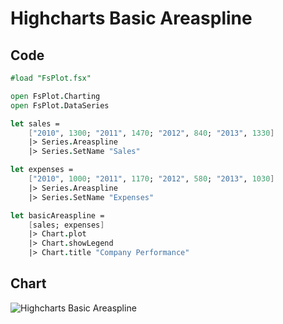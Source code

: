 Highcharts Basic Areaspline
===========================

Code
----

```fsharp
#load "FsPlot.fsx"

open FsPlot.Charting
open FsPlot.DataSeries

let sales =
    ["2010", 1300; "2011", 1470; "2012", 840; "2013", 1330]
    |> Series.Areaspline
    |> Series.SetName "Sales"

let expenses =
    ["2010", 1000; "2011", 1170; "2012", 580; "2013", 1030]
    |> Series.Areaspline
    |> Series.SetName "Expenses"

let basicAreaspline =
    [sales; expenses]
    |> Chart.plot
    |> Chart.showLegend
    |> Chart.title "Company Performance"
```
Chart
-----

![Highcharts Basic Areaspline](https://raw.github.com/TahaHachana/FsPlot/master/screenshots/HighchartsBasicAreaspline.PNG)